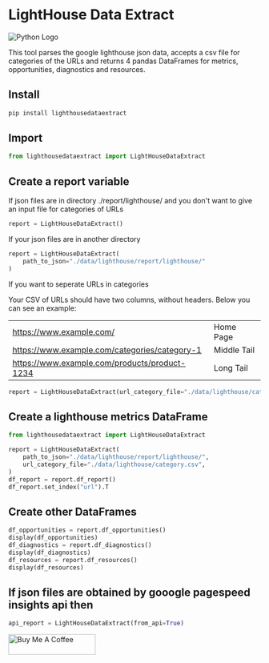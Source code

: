 # LightHouse Data Extract

![Python Logo](https://www.python.org/static/community_logos/python-logo.png "Sample inline image")

This tool  parses the google lighthouse json data, accepts a csv file for categories of the URLs and returns 4  pandas DataFrames for metrics, opportunities, diagnostics and resources.

## Install

```python
pip install lighthousedataextract 
```

## Import 

```python
from lighthousedataextract import LightHouseDataExtract
```

## Create a report variable

If json files are in directory ./report/lighthouse/ and you don't want to give an input file for categories of URLs

```python
report = LightHouseDataExtract() 
```

If your json files are in another directory

```python
report = LightHouseDataExtract(
    path_to_json="./data/lighthouse/report/lighthouse/"
)
```

If you want to seperate URLs in categories

Your CSV of URLs should have two columns, without headers. Below you can see  an example:

|                                 |                  |
|---------------------------------|------------------|
| https://www.example.com/             | Home Page        |
| https://www.example.com/categories/category-1    | Middle Tail |
| https://www.example.com/products/product-1234 | Long Tail     |

```python
report = LightHouseDataExtract(url_category_file="./data/lighthouse/category.csv")
```

## Create a lighthouse metrics DataFrame


```python
from lighthousedataextract import LightHouseDataExtract

report = LightHouseDataExtract(
    path_to_json="./data/lighthouse/report/lighthouse/",
    url_category_file="./data/lighthouse/category.csv",
)
df_report = report.df_report()
df_report.set_index("url").T
```


## Create other DataFrames
```python
df_opportunities = report.df_opportunities()
display(df_opportunities)
df_diagnostics = report.df_diagnostics()
display(df_diagnostics)
df_resources = report.df_resources()
display(df_resources)
```
## If json files are obtained by gooogle pagespeed insights api then

```python
api_report = LightHouseDataExtract(from_api=True)
``` 

<a href="https://www.buymeacoffee.com/aysunakarsu" target="_blank"><img src="https://cdn.buymeacoffee.com/buttons/default-orange.png" alt="Buy Me A Coffee" height="41" width="174"></a>

